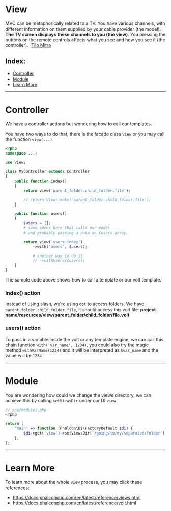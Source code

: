 # View

MVC can be metaphorically related to a TV. You have various channels, with different information on them supplied by your cable provider (the model). **The TV screen displays these channels to you (the view)**. You pressing the buttons on the remote controls affects what you see and how you see it (the controller). -<a href="http://stackoverflow.com/questions/2626803/mvc-model-view-controller-can-it-be-explained-in-simple-terms#answer-2626813">Tilo Mitra</a>

## Index:
- [Controller](#controller)
- [Module](#module)
- [Learn More](#learn-more)

---

<a name="controller"></a>
# Controller

We have a controller actions but wondering how to call our templates.

You have two ways to do that, there is the facade class ``View`` or you may call the function ``view(...)`` 
```php
<?php
namespace ...;

use View;

class MyController extends Controller
{
    public function index()
    {
        return view('parent_folder.child_folder.file');

        // return View::make('parent_folder.child_folder.file');
    }

    public function users()
    {
        $users = [];
        # some codes here that calls our model
        # and probably passing a data on $users array.

        return view('users.index')
            ->with('users', $users);

            # another way to do it
            // ->withUsers($users);
    }
}
```

The sample code above shows how to call a template or our volt template.

### index() action
Instead of using slash, we're using ``dot`` to access folders. We have ``parent_folder.child_folder.file``, it should access this volt file:
**project-name/resources/view/parent_folder/child_folder/file.volt**

### users() action
To pass in a variable inside the volt or any template engine, we can call this chain function ``with('var_name', 1234)``, you could also try the magic method ``withVarName(1234)`` and it will be interpreted as ``$var_name`` and the value will be ``1234``


---


<a name="module"></a>
# Module

You are wondering how could we change the views directory, we can achieve this by calling ``setViewsDir`` under our DI ``view``
```php
// app/modules.php
<?php

return [
    'main' => function (Phalcon\Di\FactoryDefault $di) {
        $di->get('view')->setViewsDir('/going/to/my/separated/folder');
    },
];
```

---


<a name="learn-more"></a>
# Learn More

To learn more about the whole ``view`` process, you may click these references:
- <a target="_blank" href="https://docs.phalconphp.com/en/latest/reference/views.html">https://docs.phalconphp.com/en/latest/reference/views.html</a>
- <a target="_blank" href="https://docs.phalconphp.com/en/latest/reference/volt.html">https://docs.phalconphp.com/en/latest/reference/volt.html</a>
